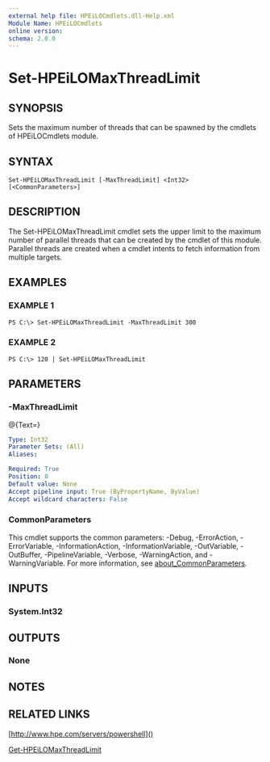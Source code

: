 ```yaml
---
external help file: HPEiLOCmdlets.dll-Help.xml
Module Name: HPEiLOCmdlets
online version:
schema: 2.0.0
---
```


# Set-HPEiLOMaxThreadLimit

## SYNOPSIS
Sets the maximum number of threads that can be spawned by the cmdlets of HPEiLOCmdlets module.

## SYNTAX

```
Set-HPEiLOMaxThreadLimit [-MaxThreadLimit] <Int32> [<CommonParameters>]
```

## DESCRIPTION
The Set-HPEiLOMaxThreadLimit cmdlet sets the upper limit to the maximum number of parallel threads that can be created by the cmdlet of this module.
Parallel threads are created when a cmdlet intents to fetch information from multiple targets.

## EXAMPLES

### EXAMPLE 1
```
PS C:\> Set-HPEiLOMaxThreadLimit -MaxThreadLimit 300
```

### EXAMPLE 2
```
PS C:\> 120 | Set-HPEiLOMaxThreadLimit
```

## PARAMETERS

### -MaxThreadLimit
@{Text=}

```yaml
Type: Int32
Parameter Sets: (All)
Aliases:

Required: True
Position: 0
Default value: None
Accept pipeline input: True (ByPropertyName, ByValue)
Accept wildcard characters: False
```

### CommonParameters
This cmdlet supports the common parameters: -Debug, -ErrorAction, -ErrorVariable, -InformationAction, -InformationVariable, -OutVariable, -OutBuffer, -PipelineVariable, -Verbose, -WarningAction, and -WarningVariable. For more information, see [about_CommonParameters](http://go.microsoft.com/fwlink/?LinkID=113216).

## INPUTS

### System.Int32
## OUTPUTS

### None
## NOTES

## RELATED LINKS

[http://www.hpe.com/servers/powershell]()

[Get-HPEiLOMaxThreadLimit]()

